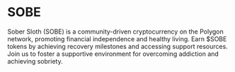 # SOBE
Sober Sloth (SOBE) is a community-driven cryptocurrency on the Polygon network, promoting financial independence and healthy living. Earn $SOBE tokens by achieving recovery milestones and accessing support resources. Join us to foster a supportive environment for overcoming addiction and achieving sobriety.
